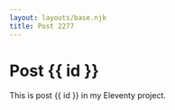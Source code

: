 ```yaml
---
layout: layouts/base.njk
title: Post 2277
---
```


# Post {{ id }}

This is post {{ id }} in my Eleventy project.
